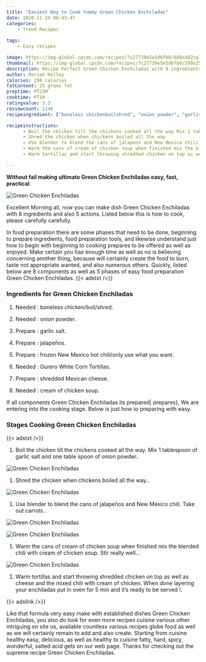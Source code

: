 ```yaml
---
title: "Easiest Way to Cook Yummy Green Chicken Enchiladas"
date: 2020-11-24 00:43:47
categories:
    - Trend Recipes
    
tags:
    - Easy recipes

image: https://img-global.cpcdn.com/recipes/7c27739e5e5d6fb0/680x482cq70/green-chicken-enchiladas-recipe-main-photo.jpg
thumbnail: https://img-global.cpcdn.com/recipes/7c27739e5e5d6fb0/350x250cq70/green-chicken-enchiladas-recipe-main-photo.jpg
description: Recipe Perfect Green Chicken Enchiladas with 8 ingredients and 5 stages of easy cooking.
author: Marian Kelley
calories: 298 calories
fatContent: 15 grams fat
preptime: PT23M
cooktime: PT1H
ratingvalue: 3.3
reviewcount: 1146
recipeingredient: ["boneless chickenboilshred", "onion powder", "garlic salt", "jalapeos", "frozen New Mexico hot chilionly use what you want", "Gurero White Corn Tortillas", "shredded Mexican cheese", "cream of chicken soup"]

recipeinstructions: 
      - Boil the chicken till the chickens cooked all the way Mix 1 tablespoon of garlic salt and one table spoon of onion powder 
      - Shred the chicken when chickens boiled all the way 
      - Use blender to blend the cans of jalapeos and New Mexico chili Take out carrots 
      - Warm the cans of cream of chicken soup when finished mix the blended chili with cream of chicken soup Stir really well 
      - Warm tortillas and start throwing shredded chicken on top as well as cheese and the mixed chili with cream of chicken When done layering your enchiladas put in oven for 5 min and its ready to be served 

---
```




**Without fail making ultimate Green Chicken Enchiladas easy, fast, practical**. 


![Green Chicken Enchiladas](https://img-global.cpcdn.com/recipes/7c27739e5e5d6fb0/680x482cq70/green-chicken-enchiladas-recipe-main-photo.jpg "Green Chicken Enchiladas")




Excellent Morning all, now you can make dish Green Chicken Enchiladas with 8 ingredients and also 5 actions. Listed below this is how to cook, please carefully carefully.

In food preparation there are some phases that need to be done, beginning to prepare ingredients, food preparation tools, and likewise understand just how to begin with beginning to cooking prepares to be offered as well as enjoyed. Make certain you has enough time as well as no is believing concerning another thing, because will certainly create the food to burn, taste not appropriate wanted, and also numerous others. Quickly, listed below are 8 components as well as 5 phases of easy food preparation Green Chicken Enchiladas.
{{< adstxt />}}

### Ingredients for Green Chicken Enchiladas


1. Needed  : boneless chicken/boil/shred.

1. Needed  : onion powder.

1. Prepare  : garlic salt.

1. Prepare  : jalapeños.

1. Prepare  : frozen New Mexico hot chili/only use what you want.

1. Needed  : Gurero White Corn Tortillas.

1. Prepare  : shredded Mexican cheese.

1. Needed  : cream of chicken soup.



If all components Green Chicken Enchiladas its prepared| prepares}, We are entering into the cooking stage. Below is just how to preparing with easy.

### Stages Cooking Green Chicken Enchiladas

{{< adstxt />}}


1. Boil the chicken till the chickens cooked all the way. Mix 1 tablespoon of garlic salt and one table spoon of onion powder..



![Green Chicken Enchiladas](https://img-global.cpcdn.com/steps/b06b9cb6b83bb06e/160x128cq70/green-chicken-enchiladas-recipe-step-1-photo.jpg" "Green Chicken Enchiladas")



1. Shred the chicken when chickens boiled all the way..



![Green Chicken Enchiladas](https://img-global.cpcdn.com/steps/bc1ef0e25e56bca6/160x128cq70/green-chicken-enchiladas-recipe-step-2-photo.jpg" "Green Chicken Enchiladas")



1. Use blender to blend the cans of jalapeños and New Mexico chili. Take out carrots..



![Green Chicken Enchiladas](https://img-global.cpcdn.com/steps/4dde809beb26ad51/160x128cq70/green-chicken-enchiladas-recipe-step-3-photo.jpg" "Green Chicken Enchiladas")

![Green Chicken Enchiladas](https://img-global.cpcdn.com/steps/3b929c315d55d8db/160x128cq70/green-chicken-enchiladas-recipe-step-3-photo.jpg" "Green Chicken Enchiladas")



1. Warm the cans of cream of chicken soup when finished mix the blended chili with cream of chicken soup. Stir really well...



![Green Chicken Enchiladas](https://img-global.cpcdn.com/steps/54ebceaeb9395129/160x128cq70/green-chicken-enchiladas-recipe-step-4-photo.jpg" "Green Chicken Enchiladas")



1. Warm tortillas and start throwing shredded chicken on top as well as cheese and the mixed chili with cream of chicken. When done layering your enchiladas put in oven for 5 min and it’s ready to be served !.





{{< adslink />}}

Like that formula very easy make with established dishes Green Chicken Enchiladas, you also do look for even more recipes cuisine various other intriguing on site us, available countless various recipes globe food as well as we will certainly remain to add and also create. Starting from cuisine healthy easy, delicious, as well as healthy to cuisine fatty, hard, spicy, wonderful, salted acid gets on our web page. Thanks for checking out the supreme recipe Green Chicken Enchiladas.
